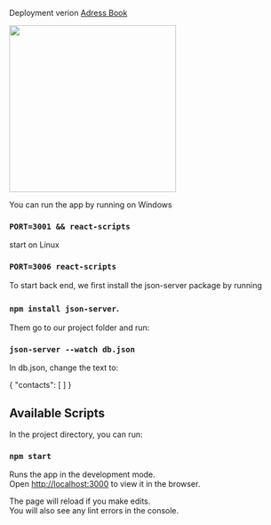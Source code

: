 Deployment verion [Adress Book](https://yevhen-romanenko.github.io/address-book/)

<img src="https://i.imgur.com/6miajRj.png" heigth="300" width="300" />

You can run the app by running on Windows

### `PORT=3001 && react-scripts`

start on Linux

### `PORT=3006 react-scripts`

To start back end, we first install the json-server package by running

### `npm install json-server`.

Them go to our project folder and run:

### `json-server --watch db.json`

In db.json, change the text to:

{
"contacts": [
]
}

## Available Scripts

In the project directory, you can run:

### `npm start`

Runs the app in the development mode.<br />
Open [http://localhost:3000](http://localhost:3000) to view it in the browser.

The page will reload if you make edits.<br />
You will also see any lint errors in the console.
